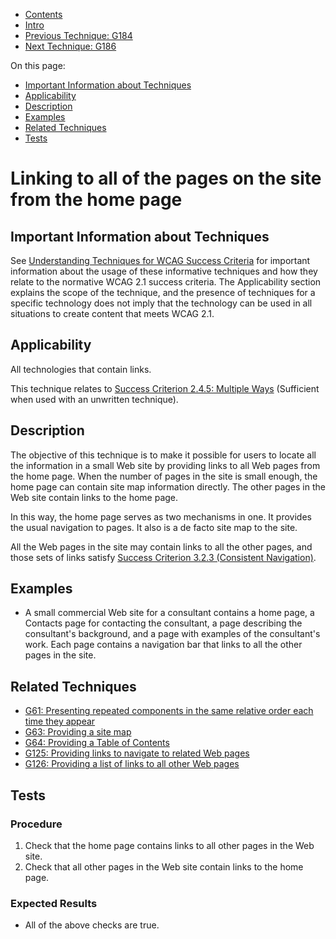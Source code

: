 -   [Contents](https://www.w3.org/WAI/WCAG21/Techniques/#techniques "Table of Contents")
-   [Intro](https://www.w3.org/WAI/WCAG21/Techniques/#introduction "Introduction to Techniques")
-   [Previous Technique: G184](G184)
-   [Next Technique: G186](G186)

On this page:

-   [Important Information about Techniques](#important-information)
-   [Applicability](#applicability)
-   [Description](#description)
-   [Examples](#examples)
-   [Related Techniques](#related)
-   [Tests](#tests)

Linking to all of the pages on the site from the home page
==========================================================

Important Information about Techniques
--------------------------------------

See [Understanding Techniques for WCAG Success Criteria](https://www.w3.org/WAI/WCAG21/Understanding/understanding-techniques) for important information about the usage of these informative techniques and how they relate to the normative WCAG 2.1 success criteria. The Applicability section explains the scope of the technique, and the presence of techniques for a specific technology does not imply that the technology can be used in all situations to create content that meets WCAG 2.1.

Applicability
-------------

All technologies that contain links.

This technique relates to [Success Criterion 2.4.5: Multiple Ways](https://www.w3.org/WAI/WCAG21/Understanding/multiple-ways) (Sufficient when used with an unwritten technique).

Description
-----------

The objective of this technique is to make it possible for users to locate all the information in a small Web site by providing links to all Web pages from the home page. When the number of pages in the site is small enough, the home page can contain site map information directly. The other pages in the Web site contain links to the home page.

In this way, the home page serves as two mechanisms in one. It provides the usual navigation to pages. It also is a de facto site map to the site.

All the Web pages in the site may contain links to all the other pages, and those sets of links satisfy [Success Criterion 3.2.3 (Consistent Navigation)](https://www.w3.org/WAI/WCAG21/Understanding/consistent-navigation).

Examples
--------

-   A small commercial Web site for a consultant contains a home page, a Contacts page for contacting the consultant, a page describing the consultant's background, and a page with examples of the consultant's work. Each page contains a navigation bar that links to all the other pages in the site.

Related Techniques
------------------

-   [G61: Presenting repeated components in the same relative order each time they appear](https://www.w3.org/WAI/WCAG21/Techniques/general/G61)
-   [G63: Providing a site map](https://www.w3.org/WAI/WCAG21/Techniques/general/G63)
-   [G64: Providing a Table of Contents](https://www.w3.org/WAI/WCAG21/Techniques/general/G64)
-   [G125: Providing links to navigate to related Web pages](https://www.w3.org/WAI/WCAG21/Techniques/general/G125)
-   [G126: Providing a list of links to all other Web pages](https://www.w3.org/WAI/WCAG21/Techniques/general/G126)

Tests
-----

### Procedure

1.  Check that the home page contains links to all other pages in the Web site.
2.  Check that all other pages in the Web site contain links to the home page.

### Expected Results

-   All of the above checks are true.
